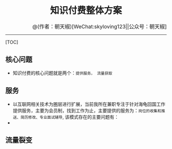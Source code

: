 # <center> 知识付费整体方案 </center>
<font size=3><p align="right">@(作者：朝天椒)[WeChat:skyloving123||公众号：朝天椒]</p> </font>

----------
[TOC]
## 核心问题
- 知识付费的核心问题就是两个：`提供服务， 流量获取`
## 服务
- 以互联网相关技术为圈层进行扩展，当前我所在兼职专注于针对海龟回国工作提供服务，主要为会员制，找到工作为止，主要提供的服务为：`岗位的收集和推送、简历修改、专业面试辅导`, 该模式存在的主要问题有：
- 

## 流量裂变